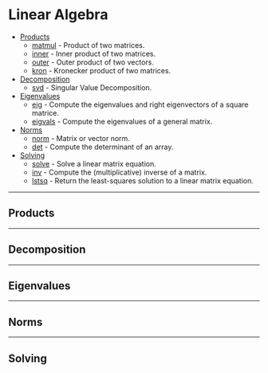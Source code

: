 # Linear Algebra

- [Products](#Products)
    - [matmul](#matmul) - Product of two matrices.
    - [inner](#inner) - Inner product of two matrices.
    - [outer](#outer) - Outer product of two vectors.
    - [kron](#kron) - Kronecker product of two matrices.
- [Decomposition](#Decomposition)
    - [svd](#SVD) - Singular Value Decomposition.
- [Eigenvalues](#Eigenvalues)
    - [eig](#eigen) - Compute the eigenvalues and right eigenvectors of a square matrice.
    - [eigvals](#eigenvals) - Compute the eigenvalues of a general matrix.
- [Norms](#Norms)
    - [norm](#norm) - Matrix or vector norm.
    - [det](#det) - Compute the determinant of an array.
- [Solving](#Solving)
    - [solve](#solve) - Solve a linear matrix equation.
    - [inv](#inv) - Compute the (multiplicative) inverse of a matrix.
    - [lstsq](#lstsq) - Return the least-squares solution to a linear matrix equation.
    
---

## Products

---

## Decomposition

---

## Eigenvalues

---

## Norms

---

## Solving        